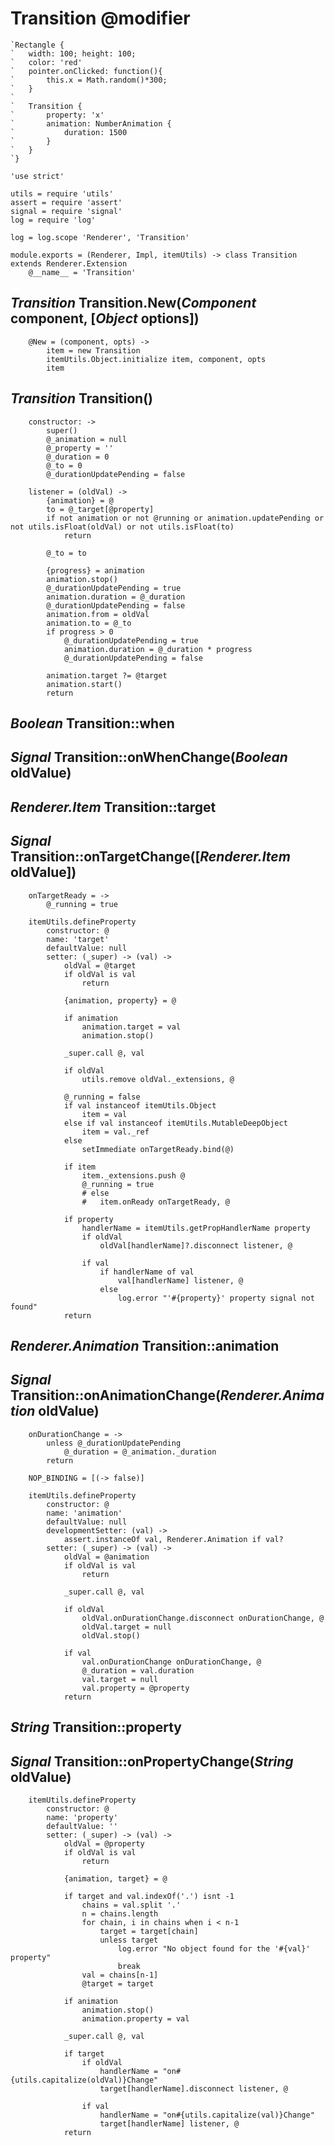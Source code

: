 Transition @modifier
====================

```nml
`Rectangle {
`	width: 100; height: 100;
`	color: 'red'
`	pointer.onClicked: function(){
`		this.x = Math.random()*300;
`	}
`
`	Transition {
`		property: 'x'
`		animation: NumberAnimation {
`			duration: 1500
`		}
`	}
`}
```

	'use strict'

	utils = require 'utils'
	assert = require 'assert'
	signal = require 'signal'
	log = require 'log'

	log = log.scope 'Renderer', 'Transition'

	module.exports = (Renderer, Impl, itemUtils) -> class Transition extends Renderer.Extension
		@__name__ = 'Transition'

*Transition* Transition.New(*Component* component, [*Object* options])
----------------------------------------------------------------------

		@New = (component, opts) ->
			item = new Transition
			itemUtils.Object.initialize item, component, opts
			item

*Transition* Transition()
-------------------------

		constructor: ->
			super()
			@_animation = null
			@_property = ''
			@_duration = 0
			@_to = 0
			@_durationUpdatePending = false

		listener = (oldVal) ->
			{animation} = @
			to = @_target[@property]
			if not animation or not @running or animation.updatePending or not utils.isFloat(oldVal) or not utils.isFloat(to)
				return

			@_to = to

			{progress} = animation
			animation.stop()
			@_durationUpdatePending = true
			animation.duration = @_duration
			@_durationUpdatePending = false
			animation.from = oldVal
			animation.to = @_to
			if progress > 0
				@_durationUpdatePending = true
				animation.duration = @_duration * progress
				@_durationUpdatePending = false

			animation.target ?= @target
			animation.start()
			return

*Boolean* Transition::when
--------------------------

## *Signal* Transition::onWhenChange(*Boolean* oldValue)

*Renderer.Item* Transition::target
----------------------------------

## *Signal* Transition::onTargetChange([*Renderer.Item* oldValue])

		onTargetReady = ->
			@_running = true

		itemUtils.defineProperty
			constructor: @
			name: 'target'
			defaultValue: null
			setter: (_super) -> (val) ->
				oldVal = @target
				if oldVal is val
					return

				{animation, property} = @

				if animation
					animation.target = val
					animation.stop()

				_super.call @, val

				if oldVal
					utils.remove oldVal._extensions, @

				@_running = false
				if val instanceof itemUtils.Object
					item = val
				else if val instanceof itemUtils.MutableDeepObject
					item = val._ref
				else
					setImmediate onTargetReady.bind(@)

				if item
					item._extensions.push @
					@_running = true
					# else
					# 	item.onReady onTargetReady, @

				if property
					handlerName = itemUtils.getPropHandlerName property
					if oldVal
						oldVal[handlerName]?.disconnect listener, @

					if val
						if handlerName of val
							val[handlerName] listener, @
						else
							log.error "'#{property}' property signal not found"
				return

*Renderer.Animation* Transition::animation
------------------------------------------

## *Signal* Transition::onAnimationChange(*Renderer.Animation* oldValue)

		onDurationChange = ->
			unless @_durationUpdatePending
				@_duration = @_animation._duration
			return

		NOP_BINDING = [(-> false)]

		itemUtils.defineProperty
			constructor: @
			name: 'animation'
			defaultValue: null
			developmentSetter: (val) ->
				assert.instanceOf val, Renderer.Animation if val?
			setter: (_super) -> (val) ->
				oldVal = @animation
				if oldVal is val
					return

				_super.call @, val

				if oldVal
					oldVal.onDurationChange.disconnect onDurationChange, @
					oldVal.target = null
					oldVal.stop()

				if val
					val.onDurationChange onDurationChange, @
					@_duration = val.duration
					val.target = null
					val.property = @property
				return

*String* Transition::property
-----------------------------

## *Signal* Transition::onPropertyChange(*String* oldValue)

		itemUtils.defineProperty
			constructor: @
			name: 'property'
			defaultValue: ''
			setter: (_super) -> (val) ->
				oldVal = @property
				if oldVal is val
					return

				{animation, target} = @

				if target and val.indexOf('.') isnt -1
					chains = val.split '.'
					n = chains.length
					for chain, i in chains when i < n-1
						target = target[chain]
						unless target
							log.error "No object found for the '#{val}' property"
							break
					val = chains[n-1]
					@target = target

				if animation
					animation.stop()
					animation.property = val

				_super.call @, val

				if target
					if oldVal
						handlerName = "on#{utils.capitalize(oldVal)}Change"
						target[handlerName].disconnect listener, @

					if val
						handlerName = "on#{utils.capitalize(val)}Change"
						target[handlerName] listener, @
				return
